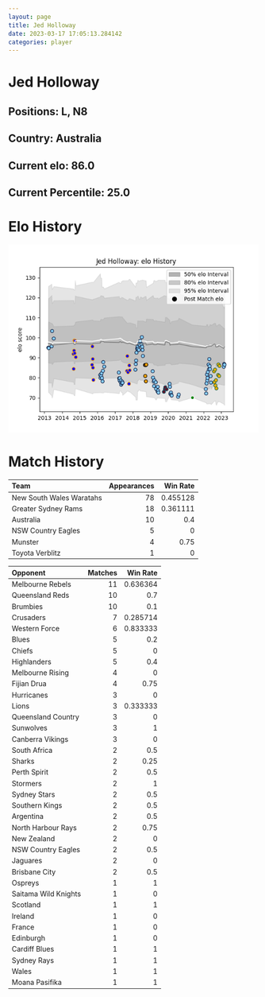 ```yaml
---  
layout: page  
title: Jed Holloway  
date: 2023-03-17 17:05:13.284142  
categories: player  
---
```

# Jed Holloway

## Positions: L, N8

## Country: Australia

## Current elo: 86.0

## Current Percentile: 25.0

# Elo History


![elo history](history_JedHolloway.png)
# Match History


| Team                     |   Appearances |   Win Rate |
|:-------------------------|--------------:|-----------:|
| New South Wales Waratahs |            78 |   0.455128 |
| Greater Sydney Rams      |            18 |   0.361111 |
| Australia                |            10 |   0.4      |
| NSW Country Eagles       |             5 |   0        |
| Munster                  |             4 |   0.75     |
| Toyota Verblitz          |             1 |   0        |

| Opponent             |   Matches |   Win Rate |
|:---------------------|----------:|-----------:|
| Melbourne Rebels     |        11 |   0.636364 |
| Queensland Reds      |        10 |   0.7      |
| Brumbies             |        10 |   0.1      |
| Crusaders            |         7 |   0.285714 |
| Western Force        |         6 |   0.833333 |
| Blues                |         5 |   0.2      |
| Chiefs               |         5 |   0        |
| Highlanders          |         5 |   0.4      |
| Melbourne Rising     |         4 |   0        |
| Fijian Drua          |         4 |   0.75     |
| Hurricanes           |         3 |   0        |
| Lions                |         3 |   0.333333 |
| Queensland Country   |         3 |   0        |
| Sunwolves            |         3 |   1        |
| Canberra Vikings     |         3 |   0        |
| South Africa         |         2 |   0.5      |
| Sharks               |         2 |   0.25     |
| Perth Spirit         |         2 |   0.5      |
| Stormers             |         2 |   1        |
| Sydney Stars         |         2 |   0.5      |
| Southern Kings       |         2 |   0.5      |
| Argentina            |         2 |   0.5      |
| North Harbour Rays   |         2 |   0.75     |
| New Zealand          |         2 |   0        |
| NSW Country Eagles   |         2 |   0.5      |
| Jaguares             |         2 |   0        |
| Brisbane City        |         2 |   0.5      |
| Ospreys              |         1 |   1        |
| Saitama Wild Knights |         1 |   0        |
| Scotland             |         1 |   1        |
| Ireland              |         1 |   0        |
| France               |         1 |   0        |
| Edinburgh            |         1 |   0        |
| Cardiff Blues        |         1 |   1        |
| Sydney Rays          |         1 |   1        |
| Wales                |         1 |   1        |
| Moana Pasifika       |         1 |   1        |
